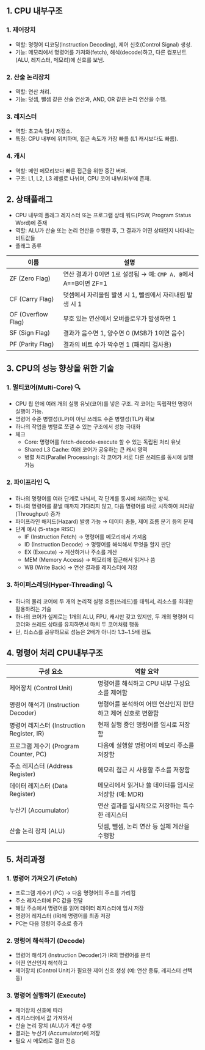 ## 1. CPU 내부구조
### 1. 제어장치
- 역할: 명령어 디코딩(Instruction Decoding), 제어 신호(Control Signal) 생성.
- 기능: 메모리에서 명령어를 가져와(fetch), 해석(decode)하고, 다른 컴포넌트(ALU, 레지스터, 메모리)에 신호를 보냄.
### 2. 산술 논리장치
- 역할: 연산 처리.
- 기능: 덧셈, 뺄셈 같은 산술 연산과, AND, OR 같은 논리 연산을 수행.

### 3. 레지스터
- 역할: 초고속 임시 저장소.
- 특징: CPU 내부에 위치하며, 접근 속도가 가장 빠름 (L1 캐시보다도 빠름).
### 4. 캐시
- 역할: 메인 메모리보다 빠른 접근을 위한 중간 버퍼.
- 구조: L1, L2, L3 레벨로 나뉘며, CPU 코어 내부/외부에 존재.

## 2. 상태플래그
- CPU 내부의 플래그 레지스터 또는 프로그램 상태 워드(PSW, Program Status Word)에 존재
- 역할: ALU가 산술 또는 논리 연산을 수행한 후, 그 결과가 어떤 상태인지 나타내는 비트값들
- 플래그 종류

| 이름            | 설명                    |
| ---------------------- | ----------------------------------------------- |
| ZF (Zero Flag)    | 연산 결과가 0이면 1로 설정됨 → 예: `CMP A, B`에서 A==B이면 ZF=1 |
| CF (Carry Flag)    | 덧셈에서 자리올림 발생 시 1, 뺄셈에서 자리내림 발생 시 1    |
| OF (Overflow Flag) | 부호 있는 연산에서 오버플로우가 발생하면 1  |
| SF (Sign Flag)     | 결과가 음수면 1, 양수면 0 (MSB가 1이면 음수)           |
| PF (Parity Flag)   | 결과의 비트 수가 짝수면 1 (패리티 검사용)             |


## 3. CPU의 성능 향상을 위한 기술
### 1. 멀티코어(Multi-Core) 🔍
- CPU 칩 안에 여러 개의 실행 유닛(코어)를 넣은 구조. 각 코어는 독립적인 명령어 실행이 가능.
- 명령어 수준 병렬성(ILP)이 아닌 쓰레드 수준 병렬성(TLP) 확보
- 하나의 작업을 병렬로 쪼갤 수 있는 구조에서 성능 극대화
- 체크
    - Core: 명령어를 fetch-decode-execute 할 수 있는 독립된 처리 유닛
    - Shared L3 Cache: 여러 코어가 공유하는 큰 캐시 영역
    - 병렬 처리(Parallel Processing): 각 코어가 서로 다른 쓰레드를 동시에 실행 가능

### 2. 파이프라인 🔍
- 하나의 명령어를 여러 단계로 나눠서, 각 단계를 동시에 처리하는 방식.
- 하나의 명령어를 끝낼 때까지 기다리지 않고, 다음 명령어를 바로 시작하여 처리량(Throughput) 증가
- 파이프라인 해저드(Hazard) 발생 가능 → 데이터 충돌, 제어 흐름 분기 등의 문제
- 단계 예시 (5-stage RISC)
    - IF (Instruction Fetch) → 명령어를 메모리에서 가져옴
    - ID (Instruction Decode) → 명령어를 해석해서 무엇을 할지 판단
    - EX (Execute) → 계산하거나 주소를 계산
    - MEM (Memory Access) → 메모리에 접근해서 읽거나 씀
    - WB (Write Back) → 연산 결과를 레지스터에 저장

### 3. 하이퍼스레딩(Hyper-Threading) 🔍
- 하나의 물리 코어에 두 개의 논리적 실행 흐름(쓰레드)를 태워서, 리소스를 최대한 활용하려는 기술
- 하나의 코어가 실제로는 1개의 ALU, FPU, 캐시만 갖고 있지만, 두 개의 명령어 디코더와 쓰레드 상태를 유지하면서 마치 두 코어처럼 행동
- 단, 리소스를 공유하므로 성능은 2배가 아니라 1.3~1.5배 정도


## 4. 명령어 처리 CPU내부구조
| 구성 요소            | 역할 요약                      |
| ----------------------------------- | --------------------------------- |
| 제어장치 (Control Unit)        | 명령어를 해석하고 CPU 내부 구성요소를 제어함        |
| 명령어 해석기 (Instruction Decoder)     | 명령어를 분석하여 어떤 연산인지 판단하고 제어 신호로 변환함 |
| 명령어 레지스터 (Instruction Register, IR) | 현재 실행 중인 명령어를 임시로 저장함  |
| 프로그램 계수기 (Program Counter, PC)  | 다음에 실행할 명령어의 메모리 주소를 저장함 |
| 주소 레지스터 (Address Register)  | 메모리 접근 시 사용할 주소를 저장함 |
| 데이터 레지스터 (Data Register) | 메모리에서 읽거나 쓸 데이터를 임시로 저장함 (예: MDR) |
| 누산기 (Accumulator)  | 연산 결과를 일시적으로 저장하는 특수한 레지스터    |
| 산술 논리 장치 (ALU)  | 덧셈, 뺄셈, 논리 연산 등 실제 계산을 수행함   |



## 5. 처리과정
### 1. 명령어 가져오기 (Fetch)
- 프로그램 계수기 (PC) → 다음 명령어의 주소를 가리킴
- 주소 레지스터에 PC 값을 전달
- 해당 주소에서 명령어를 읽어 데이터 레지스터에 임시 저장
- 명령어 레지스터 (IR)에 명령어를 최종 저장
- PC는 다음 명령어 주소로 증가

### 2. 명령어 해석하기 (Decode)
- 명령어 해석기 (Instruction Decoder)가 IR의 명령어를 분석
- 어떤 연산인지 해석하고
- 제어장치 (Control Unit)가 필요한 제어 신호 생성 (예: 연산 종류, 레지스터 선택 등)

### 3. 명령어 실행하기 (Execute)
- 제어장치 신호에 따라
- 레지스터에서 값 가져와서
- 산술 논리 장치 (ALU)가 계산 수행
- 결과는 누산기 (Accumulator)에 저장
- 필요 시 메모리로 결과 전송